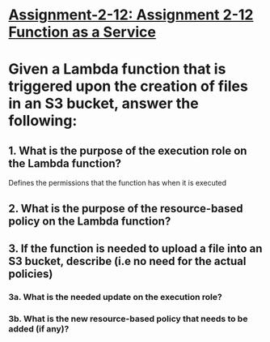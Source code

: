 # <ins> Assignment-2-12: Assignment 2-12 Function as a Service <ins>

# Given a Lambda function that is triggered upon the creation of files in an S3 bucket, answer the following:
## 1. What is the purpose of the execution role on the Lambda function?
Defines the permissions that the function has when it is executed
## 2. What is the purpose of the resource-based policy on the Lambda function?

## 3. If the function is needed to upload a file into an S3 bucket, describe (i.e no need for the actual policies)

### 3a. What is the needed update on the execution role?

### 3b. What is the new resource-based policy that needs to be added (if any)?


